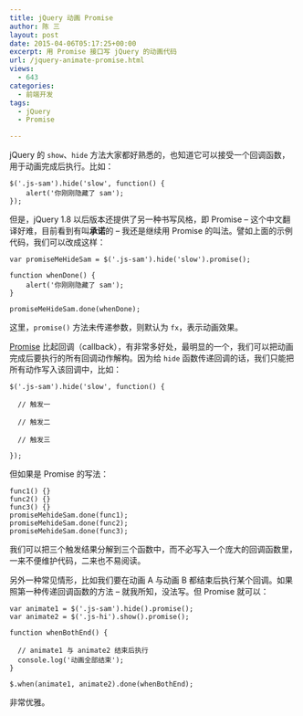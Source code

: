 ```yaml
---
title: jQuery 动画 Promise
author: 陈 三
layout: post
date: 2015-04-06T05:17:25+00:00
excerpt: 用 Promise 接口写 jQuery 的动画代码
url: /jquery-animate-promise.html
views:
  - 643
categories:
  - 前端开发
tags:
  - jQuery
  - Promise

---
```

jQuery 的 `show`、`hide` 方法大家都好熟悉的，也知道它可以接受一个回调函数，用于动画完成后执行。比如：

    $('.js-sam').hide('slow', function() {
        alert('你刚刚隐藏了 sam');
    });
    

但是，jQuery 1.8 以后版本还提供了另一种书写风格，即 Promise &#8211; 这个中文翻译好难，目前看到有叫**承诺**的 &#8211; 我还是继续用 Promise 的叫法。譬如上面的示例代码，我们可以改成这样：

    var promiseMeHideSam = $('.js-sam').hide('slow').promise();
    
    function whenDone() {
        alert('你刚刚隐藏了 sam');
    }
    
    promiseMeHideSam.done(whenDone);
    

这里，`promise()` 方法未传递参数，则默认为 `fx`，表示动画效果。

[Promise][1] 比起回调（callback），有非常多好处，最明显的一个，我们可以把动画完成后要执行的所有回调动作解构。因为给 `hide` 函数传递回调的话，我们只能把所有动作写入该回调中，比如：

    $('.js-sam').hide('slow', function() {
    
      // 触发一
    
      // 触发二
    
      // 触发三
    
    });
    

但如果是 Promise 的写法：

    func1() {}
    func2() {}
    func3() {}
    promiseMehideSam.done(func1);
    promiseMehideSam.done(func2);
    promiseMehideSam.done(func3);
    

我们可以把三个触发结果分解到三个函数中，而不必写入一个庞大的回调函数里，一来不便维护代码，二来也不易阅读。

另外一种常见情形，比如我们要在动画 A 与动画 B 都结束后执行某个回调。如果照第一种传递回调函数的方法 &#8211; 就我所知，没法写。但 Promise 就可以：

    var animate1 = $('.js-sam').hide().promise();
    var animate2 = $('.js-hi').show().promise();
    
    function whenBothEnd() {
    
      // animate1 与 animate2 结束后执行
      console.log('动画全部结束');
    }
    
    $.when(animate1, animate2).done(whenBothEnd);
    

非常优雅。

 [1]: https://promisesaplus.com/